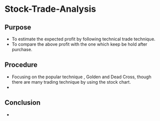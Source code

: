 # Stock-Trade-Analysis

## Purpose
* To estimate the expected profit by following technical trade technique.
* To compare the above profit with the one which keep be hold after purchase.

## Procedure
* Focusing on the popular technique , Golden and Dead Cross, though there are many trading technique by using the stock chart.
* 

## Conclusion
* 
